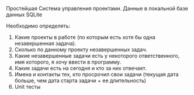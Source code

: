 Простейшая Система управления проектами.
Данные в локальной базе данных SQLite

Необходимо определять:
1. Какие проекты в работе (по которым есть хотя бы одна незавершенная задача).
2. Сколько по данному проекту незавершенных задач.
3. Какие незавершенные задачи есть у некоторого ответственного, имя которого, я хочу ввести в программу.
4. Какие задачи есть на сегодня и кто за них отвечает.
5. Имена и контакты тех, кто просрочил свои задачи (текущая дата больше, чем дата старта задачи + ее длительность)
6. Unit тесты
